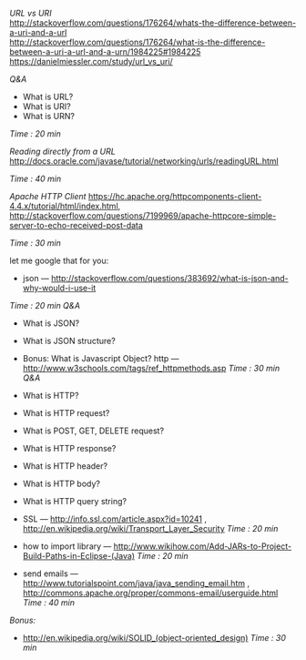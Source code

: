 *URL vs URI*  
http://stackoverflow.com/questions/176264/whats-the-difference-between-a-uri-and-a-url  
http://stackoverflow.com/questions/176264/what-is-the-difference-between-a-uri-a-url-and-a-urn/1984225#1984225  
https://danielmiessler.com/study/url_vs_uri/  

*Q&A*
* What is URL?
* What is URI?
* What is URN?

*Time : 20 min*

*Reading directly from a URL*
http://docs.oracle.com/javase/tutorial/networking/urls/readingURL.html

*Time : 40 min*

*Apache HTTP Client*
https://hc.apache.org/httpcomponents-client-4.4.x/tutorial/html/index.html,
http://stackoverflow.com/questions/7199969/apache-httpcore-simple-server-to-echo-received-post-data

*Time : 30 min*

let me google that for you:
* json — http://stackoverflow.com/questions/383692/what-is-json-and-why-would-i-use-it

*Time : 20 min*
*Q&A*
* What is JSON?
* What is JSON structure?
* Bonus: What is Javascript Object?
http — http://www.w3schools.com/tags/ref_httpmethods.asp
*Time : 30 min*
*Q&A*
* What is HTTP?
* What is HTTP request? 
* What is POST, GET, DELETE request?
* What is HTTP response?
* What is HTTP header?
* What is HTTP body?
* What is HTTP query string?

* SSL — http://info.ssl.com/article.aspx?id=10241 , http://en.wikipedia.org/wiki/Transport_Layer_Security
*Time : 20 min*
* how to import library — http://www.wikihow.com/Add-JARs-to-Project-Build-Paths-in-Eclipse-(Java)
*Time : 20 min*
* send emails — http://www.tutorialspoint.com/java/java_sending_email.htm , http://commons.apache.org/proper/commons-email/userguide.html
*Time : 40 min*

*Bonus:*
* http://en.wikipedia.org/wiki/SOLID_(object-oriented_design)
*Time : 30 min*

